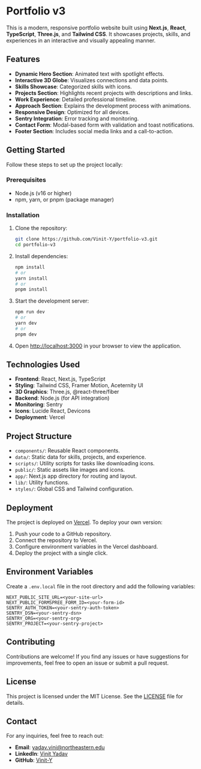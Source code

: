 # Portfolio v3

This is a modern, responsive portfolio website built using **Next.js**, **React**, **TypeScript**, **Three.js**, and **Tailwind CSS**. It showcases projects, skills, and experiences in an interactive and visually appealing manner.

## Features

- **Dynamic Hero Section**: Animated text with spotlight effects.
- **Interactive 3D Globe**: Visualizes connections and data points.
- **Skills Showcase**: Categorized skills with icons.
- **Projects Section**: Highlights recent projects with descriptions and links.
- **Work Experience**: Detailed professional timeline.
- **Approach Section**: Explains the development process with animations.
- **Responsive Design**: Optimized for all devices.
- **Sentry Integration**: Error tracking and monitoring.
- **Contact Form**: Modal-based form with validation and toast notifications.
- **Footer Section**: Includes social media links and a call-to-action.

## Getting Started

Follow these steps to set up the project locally:

### Prerequisites

- Node.js (v16 or higher)
- npm, yarn, or pnpm (package manager)

### Installation

1. Clone the repository:
   ```bash
   git clone https://github.com/Vinit-Y/portfolio-v3.git
   cd portfolio-v3
   ```

2. Install dependencies:
   ```bash
   npm install
   # or
   yarn install
   # or
   pnpm install
   ```

3. Start the development server:
   ```bash
   npm run dev
   # or
   yarn dev
   # or
   pnpm dev
   ```

4. Open [http://localhost:3000](http://localhost:3000) in your browser to view the application.

## Technologies Used

- **Frontend**: React, Next.js, TypeScript
- **Styling**: Tailwind CSS, Framer Motion, Aceternity UI
- **3D Graphics**: Three.js, @react-three/fiber
- **Backend**: Node.js (for API integration)
- **Monitoring**: Sentry
- **Icons**: Lucide React, Devicons
- **Deployment**: Vercel

## Project Structure

- `components/`: Reusable React components.
- `data/`: Static data for skills, projects, and experience.
- `scripts/`: Utility scripts for tasks like downloading icons.
- `public/`: Static assets like images and icons.
- `app/`: Next.js app directory for routing and layout.
- `lib/`: Utility functions.
- `styles/`: Global CSS and Tailwind configuration.

## Deployment

The project is deployed on [Vercel](https://vercel.com). To deploy your own version:

1. Push your code to a GitHub repository.
2. Connect the repository to Vercel.
3. Configure environment variables in the Vercel dashboard.
4. Deploy the project with a single click.

## Environment Variables

Create a `.env.local` file in the root directory and add the following variables:

```
NEXT_PUBLIC_SITE_URL=<your-site-url>
NEXT_PUBLIC_FORMSPREE_FORM_ID=<your-form-id>
SENTRY_AUTH_TOKEN=<your-sentry-auth-token>
SENTRY_DSN=<your-sentry-dsn>
SENTRY_ORG=<your-sentry-org>
SENTRY_PROJECT=<your-sentry-project>
```

## Contributing

Contributions are welcome! If you find any issues or have suggestions for improvements, feel free to open an issue or submit a pull request.

## License

This project is licensed under the MIT License. See the [LICENSE](LICENSE) file for details.

## Contact

For any inquiries, feel free to reach out:

- **Email**: [yadav.vini@northeastern.edu](mailto:yadav.vini@northeastern.edu)
- **LinkedIn**: [Vinit Yadav](https://www.linkedin.com/in/Vinit-Y)
- **GitHub**: [Vinit-Y](https://github.com/Vinit-Y)

